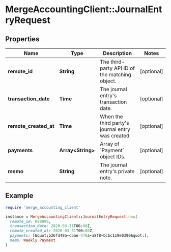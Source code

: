 # MergeAccountingClient::JournalEntryRequest

## Properties

| Name | Type | Description | Notes |
| ---- | ---- | ----------- | ----- |
| **remote_id** | **String** | The third-party API ID of the matching object. | [optional] |
| **transaction_date** | **Time** | The journal entry&#39;s transaction date. | [optional] |
| **remote_created_at** | **Time** | When the third party&#39;s journal entry was created. | [optional] |
| **payments** | **Array&lt;String&gt;** | Array of &#x60;Payment&#x60; object IDs. | [optional] |
| **memo** | **String** | The journal entry&#39;s private note. | [optional] |

## Example

```ruby
require 'merge_accounting_client'

instance = MergeAccountingClient::JournalEntryRequest.new(
  remote_id: 088899,
  transaction_date: 2020-03-31T00:00Z,
  remote_created_at: 2020-03-31T00:00Z,
  payments: [&quot;b26fd49a-cbae-470a-a8f8-bcbc119e0390&quot;],
  memo: Weekly Payment
)
```


